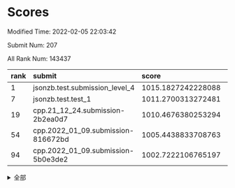 # Scores

Modified Time: 2022-02-05 22:03:42

Submit Num: 207

All Rank Num: 143437

| rank |               submit               |       score        |       sigma        | pk_num |
| :--- | :--------------------------------- | :----------------- | :----------------- | :----- |
| 1    | jsonzb.test.submission_level_4     | 1015.1827242228088 | 0.8533604400278039 | 2771   |
| 7    | jsonzb.test.test_1                 | 1011.2700313272481 | 0.778379407627603  | 2772   |
| 19   | cpp.21_12_24.submission-2b2ea0d7   | 1010.4676380253294 | 0.7598530791969953 | 2770   |
| 54   | cpp.2022_01_09.submission-816672bd | 1005.4438833708763 | 0.7148928664263373 | 2772   |
| 94   | cpp.2022_01_09.submission-5b0e3de2 | 1002.7222106765197 | 0.7044553267317635 | 2778   |


<details>
<summary>全部</summary>

| rank |                 submit                 |       score        |       sigma        | pk_num |
| :--- | :------------------------------------- | :----------------- | :----------------- | :----- |
| 1    | jsonzb.test.submission_level_4         | 1015.1827242228088 | 0.8533604400278039 | 2771   |
| 2    | gobigger.level_3.submission_level_3_21 | 1011.8921651606361 | 0.7928740381459817 | 2772   |
| 3    | gobigger.level_3.submission_level_3_45 | 1011.7859667034828 | 0.7850122448261427 | 2773   |
| 4    | gobigger.level_3.submission_level_3_48 | 1011.6811087401194 | 0.7954107590094968 | 2773   |
| 5    | gobigger.level_3.submission_level_3_43 | 1011.487406270336  | 0.7662735145598615 | 2768   |
| 6    | gobigger.level_3.submission_level_3_40 | 1011.4516515075906 | 0.777887907694857  | 2771   |
| 7    | jsonzb.test.test_1                     | 1011.2700313272481 | 0.778379407627603  | 2772   |
| 8    | gobigger.level_3.submission_level_3_42 | 1011.17891981467   | 0.7859864248934121 | 2765   |
| 9    | gobigger.level_3.submission_level_3_28 | 1011.0438499155664 | 0.7641388582889368 | 2773   |
| 10   | gobigger.level_3.submission_level_3_44 | 1010.7931731155713 | 0.773151990448112  | 2771   |
| 11   | gobigger.level_3.submission_level_3_2  | 1010.7687250674497 | 0.7630077872599297 | 2774   |
| 12   | gobigger.level_3.submission_level_3_39 | 1010.7212758084838 | 0.7668651130378025 | 2770   |
| 13   | gobigger.level_3.submission_level_3_30 | 1010.6646219576309 | 0.7753983621598982 | 2773   |
| 14   | gobigger.level_3.submission_level_3_46 | 1010.6278455849553 | 0.7680532528867582 | 2772   |
| 15   | gobigger.level_3.submission_level_3_25 | 1010.6213993329069 | 0.7632222763640681 | 2772   |
| 16   | gobigger.level_3.submission_level_3_35 | 1010.5467844986655 | 0.7646919480720563 | 2775   |
| 17   | gobigger.level_3.submission_level_3_6  | 1010.5455814694391 | 0.763219325455389  | 2774   |
| 18   | gobigger.level_3.submission_level_3_4  | 1010.4694988084201 | 0.766792396050887  | 2769   |
| 19   | cpp.21_12_24.submission-2b2ea0d7       | 1010.4676380253294 | 0.7598530791969953 | 2770   |
| 20   | gobigger.level_3.submission_level_3_36 | 1010.3946330758566 | 0.7749714895585683 | 2777   |
| 21   | gobigger.level_3.submission_level_3_5  | 1010.223822393394  | 0.7697930352038416 | 2772   |
| 22   | gobigger.level_3.submission_level_3_14 | 1010.1812340852423 | 0.7676512051136973 | 2765   |
| 23   | gobigger.level_3.submission_level_3_13 | 1010.1745071371776 | 0.7670507551389324 | 2771   |
| 24   | gobigger.level_3.submission_level_3_20 | 1010.1139242758672 | 0.7601417977659015 | 2775   |
| 25   | gobigger.level_3.submission_level_3_12 | 1010.0916440757999 | 0.7647754201701525 | 2771   |
| 26   | gobigger.level_3.submission_level_3_49 | 1010.0376230323844 | 0.7526654710781925 | 2773   |
| 27   | gobigger.level_3.submission_level_3_34 | 1009.8697700579529 | 0.7383600372528125 | 2776   |
| 28   | gobigger.level_3.submission_level_3_18 | 1009.8345696229586 | 0.771692458452195  | 2776   |
| 29   | gobigger.level_3.submission_level_3_16 | 1009.7979571742076 | 0.7626517120372179 | 2767   |
| 30   | gobigger.level_3.submission_level_3_0  | 1009.7726333735822 | 0.745415982209957  | 2774   |
| 31   | gobigger.level_3.submission_level_3_17 | 1009.762433834208  | 0.7481680691837649 | 2769   |
| 32   | gobigger.level_3.submission_level_3_38 | 1009.7034275663891 | 0.7605824477244992 | 2770   |
| 33   | gobigger.level_3.submission_level_3_7  | 1009.6285337500699 | 0.7553344538103446 | 2767   |
| 34   | gobigger.level_3.submission_level_3_37 | 1009.6273136541658 | 0.7635931018333798 | 2772   |
| 35   | gobigger.level_3.submission_level_3_10 | 1009.5429252508942 | 0.7766894134668847 | 2771   |
| 36   | gobigger.level_3.submission_level_3_19 | 1009.4621092196099 | 0.7520444670273091 | 2766   |
| 37   | gobigger.level_3.submission_level_3_29 | 1009.447695756753  | 0.7497656037154746 | 2771   |
| 38   | gobigger.level_3.submission_level_3_41 | 1009.4168837229333 | 0.7499105421184952 | 2771   |
| 39   | gobigger.level_3.submission_level_3_3  | 1009.3624091330094 | 0.7468349773861117 | 2773   |
| 40   | gobigger.level_3.submission_level_3_1  | 1009.2858107221044 | 0.7500981193847692 | 2775   |
| 41   | gobigger.level_3.submission_level_3_24 | 1009.2831382070294 | 0.7555402256966822 | 2776   |
| 42   | gobigger.level_3.submission_level_3_22 | 1009.1516436334663 | 0.7582726603270185 | 2766   |
| 43   | gobigger.level_3.submission_level_3_8  | 1009.0746895583742 | 0.7505404475464148 | 2775   |
| 44   | gobigger.level_3.submission_level_3_27 | 1009.0185319539195 | 0.7581051039934877 | 2771   |
| 45   | gobigger.level_3.submission_level_3_11 | 1008.9362854090227 | 0.7367106225610529 | 2774   |
| 46   | gobigger.level_3.submission_level_3_47 | 1008.8991008338338 | 0.7511472321576691 | 2769   |
| 47   | gobigger.level_3.submission_level_3_9  | 1008.8663678413769 | 0.7301698418500767 | 2772   |
| 48   | gobigger.level_3.submission_level_3_23 | 1008.7965086610086 | 0.7763755161160425 | 2769   |
| 49   | gobigger.level_3.submission_level_3_32 | 1008.6860787064574 | 0.7415774872248044 | 2772   |
| 50   | gobigger.level_3.submission_level_3_15 | 1008.6068713655749 | 0.7524328688034666 | 2772   |
| 51   | gobigger.level_3.submission_level_3_26 | 1008.5411632880721 | 0.7343194834180957 | 2774   |
| 52   | gobigger.level_3.submission_level_3_33 | 1008.2731261573915 | 0.7539695714963687 | 2768   |
| 53   | gobigger.level_3.submission_level_3_31 | 1007.8482567912359 | 0.7623442407597627 | 2770   |
| 54   | cpp.2022_01_09.submission-816672bd     | 1005.4438833708763 | 0.7148928664263373 | 2772   |
| 55   | gobigger.level_1.submission_level_1_5  | 1004.8195323147881 | 0.7258653233825647 | 2769   |
| 56   | gobigger.level_1.submission_level_1_22 | 1004.7781119969686 | 0.7212122147565883 | 2775   |
| 57   | gobigger.level_1.submission_level_1_43 | 1004.358389489086  | 0.7193446048697776 | 2775   |
| 58   | gobigger.level_1.submission_level_1_11 | 1004.2955922849834 | 0.7299190566232961 | 2771   |
| 59   | gobigger.level_1.submission_level_1_9  | 1004.250861467824  | 0.7208811437732503 | 2768   |
| 60   | gobigger.level_1.submission_level_1_12 | 1004.2490481667498 | 0.716593792904247  | 2769   |
| 61   | gobigger.level_1.submission_level_1_14 | 1004.2376327703105 | 0.7267522450325856 | 2774   |
| 62   | gobigger.level_1.submission_level_1_44 | 1004.197607309396  | 0.7191167947832545 | 2771   |
| 63   | gobigger.level_1.submission_level_1_32 | 1004.1654636593634 | 0.7168414843446258 | 2768   |
| 64   | gobigger.level_1.submission_level_1_31 | 1004.0200822592767 | 0.7134648448717268 | 2775   |
| 65   | gobigger.level_1.submission_level_1_2  | 1004.0160044433261 | 0.7299066411119771 | 2775   |
| 66   | gobigger.level_1.submission_level_1_26 | 1003.8513325842079 | 0.714230067009788  | 2775   |
| 67   | gobigger.level_1.submission_level_1_3  | 1003.8440236796465 | 0.7125028659490933 | 2773   |
| 68   | gobigger.level_1.submission_level_1_1  | 1003.7328239909567 | 0.7233358675052164 | 2771   |
| 69   | gobigger.level_1.submission_level_1_47 | 1003.6550306662181 | 0.7167916311305615 | 2765   |
| 70   | gobigger.level_1.submission_level_1_35 | 1003.6404210018871 | 0.7144360012824288 | 2773   |
| 71   | gobigger.level_1.submission_level_1_6  | 1003.548407789876  | 0.7139281713865436 | 2768   |
| 72   | gobigger.level_1.submission_level_1_49 | 1003.5300726072606 | 0.7157266908155315 | 2773   |
| 73   | gobigger.level_1.submission_level_1_27 | 1003.5163320413751 | 0.7177648631975516 | 2772   |
| 74   | gobigger.level_1.submission_level_1_33 | 1003.5046256788719 | 0.712422425083855  | 2768   |
| 75   | gobigger.level_1.submission_level_1_15 | 1003.3979450771686 | 0.7068656765785248 | 2775   |
| 76   | gobigger.level_1.submission_level_1_41 | 1003.3956036138782 | 0.7192213838721078 | 2770   |
| 77   | gobigger.level_1.submission_level_1_28 | 1003.3706303615411 | 0.7135585481756859 | 2772   |
| 78   | gobigger.level_1.submission_level_1_42 | 1003.3355119196855 | 0.7270464867864342 | 2775   |
| 79   | gobigger.level_1.submission_level_1_29 | 1003.3077227250654 | 0.7200688528054388 | 2770   |
| 80   | gobigger.level_1.submission_level_1_17 | 1003.3043560885451 | 0.7180517487239727 | 2771   |
| 81   | gobigger.level_1.submission_level_1_7  | 1003.3023373698067 | 0.7197737992008871 | 2772   |
| 82   | gobigger.level_1.submission_level_1_18 | 1003.2844355628949 | 0.7119663266115774 | 2772   |
| 83   | gobigger.level_1.submission_level_1_45 | 1003.2778139700895 | 0.7120162985027525 | 2769   |
| 84   | gobigger.level_1.submission_level_1_8  | 1003.2178853908457 | 0.7213933670439482 | 2771   |
| 85   | gobigger.level_1.submission_level_1_37 | 1003.1643599614002 | 0.7140700738663156 | 2774   |
| 86   | gobigger.level_1.submission_level_1_30 | 1003.1413243058922 | 0.7188024342445029 | 2768   |
| 87   | gobigger.level_1.submission_level_1_40 | 1003.0911546307917 | 0.7119984969981911 | 2771   |
| 88   | gobigger.level_1.submission_level_1_21 | 1003.0855581587808 | 0.7099353543107098 | 2773   |
| 89   | gobigger.level_1.submission_level_1_13 | 1003.0437400192877 | 0.7123984764086104 | 2775   |
| 90   | gobigger.level_1.submission_level_1_0  | 1003.0272491433856 | 0.7151208097238312 | 2764   |
| 91   | gobigger.level_1.submission_level_1_38 | 1002.9326054806572 | 0.712547390296153  | 2774   |
| 92   | gobigger.level_1.submission_level_1_34 | 1002.8236776093314 | 0.7156822964628653 | 2771   |
| 93   | gobigger.level_1.submission_level_1_4  | 1002.8007887961023 | 0.7211317490149288 | 2772   |
| 94   | cpp.2022_01_09.submission-5b0e3de2     | 1002.7222106765197 | 0.7044553267317635 | 2778   |
| 95   | gobigger.level_1.submission_level_1_16 | 1002.506485350236  | 0.7141959758945005 | 2771   |
| 96   | gobigger.level_1.submission_level_1_46 | 1002.448575399806  | 0.7129785898346088 | 2771   |
| 97   | gobigger.level_1.submission_level_1_23 | 1002.3804677926464 | 0.7135144820015695 | 2773   |
| 98   | gobigger.level_1.submission_level_1_25 | 1002.2649472808655 | 0.7053275117110066 | 2770   |
| 99   | gobigger.level_1.submission_level_1_24 | 1002.19592124413   | 0.7205713845271327 | 2772   |
| 100  | gobigger.level_1.submission_level_1_39 | 1002.1955782399649 | 0.714078036036271  | 2767   |
| 101  | gobigger.level_1.submission_level_1_10 | 1002.1850051563038 | 0.7196940957066754 | 2774   |
| 102  | gobigger.level_1.submission_level_1_20 | 1002.0503977480806 | 0.7065696216651489 | 2773   |
| 103  | gobigger.level_1.submission_level_1_48 | 1002.0152443451606 | 0.7146435351467526 | 2774   |
| 104  | gobigger.level_1.submission_level_1_36 | 1001.517275898992  | 0.7139066547920515 | 2771   |
| 105  | gobigger.level_1.submission_level_1_19 | 1001.3929116349166 | 0.708764135365513  | 2771   |
| 106  | gobigger.random.submission_random_9    | 997.3686764992309  | 0.7031743983657808 | 2768   |
| 107  | gobigger.random.submission_random_6    | 997.170076048944   | 0.7066797276856874 | 2770   |
| 108  | gobigger.random.submission_random_37   | 997.1561466513945  | 0.7095997648533279 | 2770   |
| 109  | gobigger.random.submission_random_30   | 997.0970504116165  | 0.7029129239947459 | 2770   |
| 110  | gobigger.random.submission_random_35   | 996.9684946764621  | 0.7073758811376549 | 2771   |
| 111  | gobigger.random.submission_random_32   | 996.8594348126943  | 0.7010753787106939 | 2770   |
| 112  | gobigger.random.submission_random_25   | 996.7932491657818  | 0.7091902408486201 | 2774   |
| 113  | gobigger.random.submission_random_18   | 996.6089541741528  | 0.7016232125071872 | 2770   |
| 114  | gobigger.random.submission_random_23   | 996.5990272454169  | 0.7079098120035399 | 2773   |
| 115  | gobigger.random.submission_random_46   | 996.389299915614   | 0.725070577919497  | 2775   |
| 116  | gobigger.random.submission_random_47   | 996.3664343096103  | 0.7114037652076769 | 2771   |
| 117  | gobigger.random.submission_random_13   | 996.3505776777781  | 0.7129081568012192 | 2773   |
| 118  | gobigger.random.submission_random_15   | 996.2686973146505  | 0.7049582673458344 | 2771   |
| 119  | gobigger.random.submission_random_42   | 996.1916372871697  | 0.7106699135102849 | 2771   |
| 120  | gobigger.random.submission_random_7    | 996.0993213609336  | 0.7058384969828104 | 2773   |
| 121  | gobigger.random.submission_random_48   | 996.0711379914129  | 0.711488333613739  | 2771   |
| 122  | gobigger.random.submission_random_1    | 996.0467363452691  | 0.7067275956378859 | 2772   |
| 123  | gobigger.random.submission_random_14   | 996.0464422349997  | 0.7184106461916118 | 2771   |
| 124  | gobigger.random.submission_random_20   | 995.9446828037677  | 0.6923909746802445 | 2773   |
| 125  | gobigger.random.submission_random_44   | 995.9205556946077  | 0.7062008171307963 | 2775   |
| 126  | gobigger.random.submission_random_41   | 995.9138982711785  | 0.7306652879035062 | 2768   |
| 127  | gobigger.random.submission_random_27   | 995.8630645791177  | 0.7085660842949459 | 2772   |
| 128  | gobigger.random.submission_random_38   | 995.844485262916   | 0.694991651430526  | 2776   |
| 129  | gobigger.random.submission_random_28   | 995.8441729808987  | 0.7120689131199929 | 2773   |
| 130  | gobigger.random.submission_random_26   | 995.8190645030769  | 0.7183935149266302 | 2775   |
| 131  | gobigger.random.submission_random_21   | 995.8110090112608  | 0.7264701894005755 | 2767   |
| 132  | gobigger.random.submission_random_49   | 995.8002092150546  | 0.7024190541076033 | 2773   |
| 133  | gobigger.random.submission_random_17   | 995.7567430465682  | 0.709341619315195  | 2773   |
| 134  | gobigger.random.submission_random_0    | 995.7353374037363  | 0.7121094454947824 | 2774   |
| 135  | gobigger.random.submission_random_36   | 995.710210512924   | 0.7118458353303316 | 2768   |
| 136  | gobigger.random.submission_random_29   | 995.6597454655872  | 0.7082454546026852 | 2770   |
| 137  | gobigger.random.submission_random_4    | 995.6391131559911  | 0.7052372274336507 | 2770   |
| 138  | gobigger.random.submission_random_12   | 995.5974093149043  | 0.7020681067255249 | 2772   |
| 139  | gobigger.random.submission_random_22   | 995.5762646758229  | 0.6995805263686968 | 2771   |
| 140  | gobigger.random.submission_random_33   | 995.5678150439071  | 0.7017175545145465 | 2768   |
| 141  | gobigger.random.submission_random_5    | 995.5627655868764  | 0.7190493699068324 | 2774   |
| 142  | gobigger.random.submission_random_39   | 995.5440707488235  | 0.7086159830910553 | 2776   |
| 143  | gobigger.random.submission_random_11   | 995.5437274788701  | 0.7065243229260537 | 2774   |
| 144  | gobigger.random.submission_random_3    | 995.5287113713132  | 0.7195829837274671 | 2771   |
| 145  | gobigger.random.submission_random_34   | 995.483672264057   | 0.7223185436175573 | 2773   |
| 146  | gobigger.random.submission_random_19   | 995.4288488632865  | 0.7208185063185046 | 2775   |
| 147  | gobigger.random.submission_random_16   | 995.4037356335928  | 0.7290057481809143 | 2774   |
| 148  | gobigger.random.submission_random_43   | 995.2840731357138  | 0.7249772460848618 | 2776   |
| 149  | gobigger.random.submission_random_31   | 995.2591481896421  | 0.7126545233779205 | 2774   |
| 150  | gobigger.random.submission_random_24   | 995.1273323492364  | 0.7273856682077997 | 2766   |
| 151  | gobigger.random.submission_random_40   | 995.0989656210829  | 0.7175399591209343 | 2772   |
| 152  | gobigger.random.submission_random_10   | 995.0758334701754  | 0.7054394031399783 | 2774   |
| 153  | gobigger.random.submission_random_8    | 995.0643821710594  | 0.7158990831143003 | 2766   |
| 154  | gobigger.random.submission_random_45   | 994.7742873281663  | 0.7178045586432591 | 2771   |
| 155  | gobigger.level_2.submission_level_2_46 | 994.5550693740875  | 0.7254054478539226 | 2770   |
| 156  | gobigger.random.submission_random_2    | 994.4338531871697  | 0.722110405627389  | 2773   |
| 157  | gobigger.level_2.submission_level_2_38 | 993.6081410531975  | 0.7328975143984694 | 2774   |
| 158  | gobigger.level_2.submission_level_2_35 | 993.4456699130566  | 0.735830496126737  | 2777   |
| 159  | gobigger.level_2.submission_level_2_14 | 993.4353075766481  | 0.7418268973175604 | 2774   |
| 160  | gobigger.level_2.submission_level_2_42 | 993.3438126061191  | 0.7473806018931509 | 2770   |
| 161  | gobigger.level_2.submission_level_2_1  | 993.3087743488358  | 0.7387191228594205 | 2773   |
| 162  | gobigger.level_2.submission_level_2_27 | 993.1760736491541  | 0.731750074178525  | 2774   |
| 163  | gobigger.level_2.submission_level_2_21 | 993.0775196265514  | 0.7355453486709036 | 2771   |
| 164  | gobigger.level_2.submission_level_2_17 | 993.0537967008358  | 0.7243380849785219 | 2776   |
| 165  | gobigger.level_2.submission_level_2_2  | 992.9720547868025  | 0.7580572030653827 | 2773   |
| 166  | gobigger.level_2.submission_level_2_19 | 992.8993107380414  | 0.7552117601616812 | 2768   |
| 167  | gobigger.level_2.submission_level_2_26 | 992.819276585892   | 0.7387751570852159 | 2771   |
| 168  | gobigger.level_2.submission_level_2_23 | 992.7844893025167  | 0.7365031270865579 | 2771   |
| 169  | gobigger.level_2.submission_level_2_34 | 992.759613073281   | 0.728166408048029  | 2776   |
| 170  | gobigger.level_2.submission_level_2_22 | 992.6879842073787  | 0.7378437619835986 | 2770   |
| 171  | gobigger.level_2.submission_level_2_40 | 992.6587263570608  | 0.7211935618445552 | 2770   |
| 172  | gobigger.level_2.submission_level_2_45 | 992.5833957624394  | 0.7293152059453686 | 2772   |
| 173  | gobigger.level_2.submission_level_2_37 | 992.478749722879   | 0.7624748831070628 | 2773   |
| 174  | gobigger.level_2.submission_level_2_30 | 992.4537659279703  | 0.7492757508441934 | 2768   |
| 175  | gobigger.level_2.submission_level_2_48 | 992.3630871038218  | 0.7439337810417768 | 2773   |
| 176  | gobigger.level_2.submission_level_2_16 | 992.2165024645656  | 0.735820081007112  | 2770   |
| 177  | gobigger.level_2.submission_level_2_12 | 992.2123350556689  | 0.7470503395470456 | 2771   |
| 178  | gobigger.level_2.submission_level_2_6  | 992.2086241221632  | 0.7453039950302485 | 2766   |
| 179  | gobigger.level_2.submission_level_2_9  | 992.2066722951743  | 0.7343904253672635 | 2775   |
| 180  | gobigger.level_2.submission_level_2_31 | 992.1700242400357  | 0.7504281656411596 | 2777   |
| 181  | gobigger.level_2.submission_level_2_43 | 992.0391178961478  | 0.7436928991239486 | 2769   |
| 182  | gobigger.level_2.submission_level_2_11 | 992.01224125878    | 0.7450651572015712 | 2766   |
| 183  | gobigger.level_2.submission_level_2_36 | 991.9522380502598  | 0.7509661677288348 | 2771   |
| 184  | gobigger.level_2.submission_level_2_49 | 991.9518856945145  | 0.7412217059847098 | 2771   |
| 185  | gobigger.level_2.submission_level_2_10 | 991.923971590001   | 0.7364743844130186 | 2768   |
| 186  | gobigger.level_2.submission_level_2_41 | 991.8205817210519  | 0.7415774307287318 | 2774   |
| 187  | gobigger.level_2.submission_level_2_7  | 991.7819511767641  | 0.7465872951505936 | 2772   |
| 188  | gobigger.level_2.submission_level_2_44 | 991.7227247776019  | 0.7316756571911518 | 2778   |
| 189  | gobigger.level_2.submission_level_2_24 | 991.722121399004   | 0.7587993306888131 | 2779   |
| 190  | gobigger.level_2.submission_level_2_13 | 991.6875430446796  | 0.7617382274013716 | 2773   |
| 191  | gobigger.level_2.submission_level_2_18 | 991.666961442459   | 0.7512656874653106 | 2772   |
| 192  | gobigger.level_2.submission_level_2_20 | 991.4851974166362  | 0.7494988601551491 | 2773   |
| 193  | gobigger.level_2.submission_level_2_4  | 991.4208675888977  | 0.7637612721557417 | 2767   |
| 194  | gobigger.level_2.submission_level_2_39 | 991.3882586595854  | 0.767988692161515  | 2772   |
| 195  | gobigger.level_2.submission_level_2_25 | 991.3326922790485  | 0.7666770330437827 | 2769   |
| 196  | gobigger.level_2.submission_level_2_0  | 991.2627642543949  | 0.7586694189328131 | 2771   |
| 197  | gobigger.level_2.submission_level_2_15 | 991.2456495705758  | 0.7634923713612999 | 2777   |
| 198  | gobigger.level_2.submission_level_2_8  | 991.2107556137605  | 0.7720137904718686 | 2773   |
| 199  | gobigger.level_2.submission_level_2_29 | 991.1379366809971  | 0.7532537410621115 | 2773   |
| 200  | gobigger.level_2.submission_level_2_47 | 991.0724415012181  | 0.7571696852158277 | 2770   |
| 201  | gobigger.level_2.submission_level_2_28 | 991.0572361299924  | 0.7540853656914701 | 2775   |
| 202  | gobigger.level_2.submission_level_2_3  | 990.7168202355156  | 0.7733253427407822 | 2777   |
| 203  | gobigger.level_2.submission_level_2_32 | 990.6535288119314  | 0.7602927169609525 | 2768   |
| 204  | gobigger.level_2.submission_level_2_33 | 990.4669431069723  | 0.7618759886720923 | 2773   |
| 205  | gobigger.level_2.submission_level_2_5  | 990.1315356483265  | 0.7749313917791367 | 2775   |
| 206  | gobigger.none.submission_none_0        | 977.0179526517768  | 1.4048638957117183 | 2771   |
| 207  | gobigger.none.submission_none_1        | 974.2319956092194  | 1.5480631093615296 | 2768   |

</details>